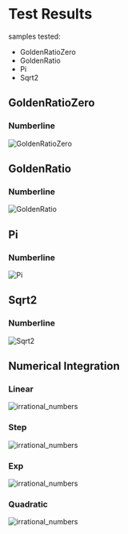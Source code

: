 # Test Results
 samples tested:
* GoldenRatioZero
* GoldenRatio
* Pi
* Sqrt2
## GoldenRatioZero
### Numberline
![GoldenRatioZero](../../../samples/_1d/irrational_numbers/MakeNumberline_GoldenRatioZero.png)  
## GoldenRatio
### Numberline
![GoldenRatio](../../../samples/_1d/irrational_numbers/MakeNumberline_GoldenRatio.png)  
## Pi
### Numberline
![Pi](../../../samples/_1d/irrational_numbers/MakeNumberline_Pi.png)  
## Sqrt2
### Numberline
![Sqrt2](../../../samples/_1d/irrational_numbers/MakeNumberline_Sqrt2.png)  
## Numerical Integration
### Linear
![irrational_numbers](../../../samples/_1d/irrational_numbers/Linear.png)  
### Step
![irrational_numbers](../../../samples/_1d/irrational_numbers/Step.png)  
### Exp
![irrational_numbers](../../../samples/_1d/irrational_numbers/Exp.png)  
### Quadratic
![irrational_numbers](../../../samples/_1d/irrational_numbers/Quadratic.png)  
